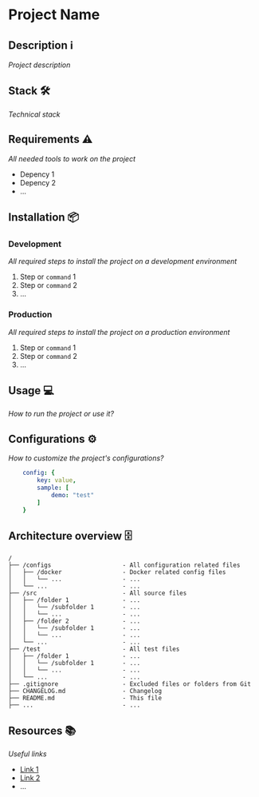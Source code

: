 # Project Name

## Description :information_source:

*Project description*

## Stack :hammer_and_wrench:

*Technical stack*

## Requirements :warning:

*All needed tools to work on the project*

* Depency 1
* Depency 2
* ...

## Installation :package:

### Development

*All required steps to install the project on a development environment*
1. Step or `command` 1
2. Step or `command` 2
3. ...

### Production

*All required steps to install the project on a production environment*
1. Step or `command` 1
2. Step or `command` 2
3. ...

## Usage :computer: 

*How to run the project or use it?*

## Configurations :gear:

*How to customize the project's configurations?*

```yaml
    config: {
        key: value,
        sample: [
            demo: "test"
        ]
    }
```

## Architecture overview :file_cabinet: 

```
/
├── /configs                    - All configuration related files
│   ├── /docker                 - Docker related config files
│   │   └── ...                 - ...
│   └── ...                     - ...
├── /src                        - All source files
│   ├── /folder 1               - ...
│   │   └── /subfolder 1        - ...
│   │   └── ...                 - ...
│   ├── /folder 2               - ...
│   │   └── /subfolder 1        - ...
│   │   └── ...                 - ...
│   └── ...                     - ...
├── /test                       - All test files
│   ├── /folder 1               - ...
│   │   └── /subfolder 1        - ...
│   │   └── ...                 - ...
│   └── ...                     - ...
├── .gitignore                  - Excluded files or folders from Git
├── CHANGELOG.md                - Changelog
├── README.md                   - This file
├── ...                         - ...

```

## Resources :books:

*Useful links*

* [Link 1](https://github.com/axialys/projects-template/)
* [Link 2](https://github.com/axialys/projects-template/)
* ...
